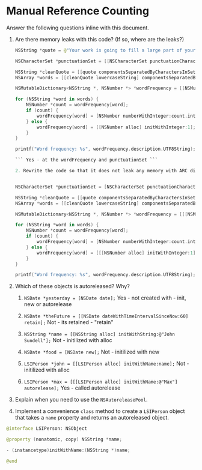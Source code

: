 # Manual Reference Counting

Answer the following questions inline with this document.

1. Are there memory leaks with this code? (If so, where are the leaks?)

	```swift
	NSString *quote = @"Your work is going to fill a large part of your life, and the only way to be truly satisfied is to do what you believe is great work. And the only way to do great work is to love what you do. If you haven't found it yet, keep looking. Don't settle. As with all matters of the heart, you'll know when you find it. - Steve Jobs";

	NSCharacterSet *punctuationSet = [[NSCharacterSet punctuationCharacterSet] retain];

	NSString *cleanQuote = [[quote componentsSeparatedByCharactersInSet:punctuationSet] componentsJoinedByString:@""];
	NSArray *words = [[cleanQuote lowercaseString] componentsSeparatedByString:@" "];

	NSMutableDictionary<NSString *, NSNumber *> *wordFrequency = [[NSMutableDictionary alloc] init];

	for (NSString *word in words) {
		NSNumber *count = wordFrequency[word];
		if (count) {
			wordFrequency[word] = [NSNumber numberWithInteger:count.integerValue + 1];
		} else {
			wordFrequency[word] = [[NSNumber alloc] initWithInteger:1];
		}
	}

	printf("Word frequency: %s", wordFrequency.description.UTF8String);
    
	``` Yes - at the wordFrequency and punctuationSet ```

	2. Rewrite the code so that it does not leak any memory with ARC disabled


    NSCharacterSet *punctuationSet = [NSCharacterSet punctuationCharacterSet];

    NSString *cleanQuote = [[quote componentsSeparatedByCharactersInSet:punctuationSet] componentsJoinedByString:@""];
    NSArray *words = [[cleanQuote lowercaseString] componentsSeparatedByString:@" "];

    NSMutableDictionary<NSString *, NSNumber *> *wordFrequency = [[[NSMutableDictionary alloc] init] autorelease]; //

    for (NSString *word in words) {
        NSNumber *count = wordFrequency[word];
        if (count) {
            wordFrequency[word] = [NSNumber numberWithInteger:count.integerValue + 1];
        } else {
            wordFrequency[word] = [[[NSNumber alloc] initWithInteger:1] autorelease]; //
        }
    }

    printf("Word frequency: %s", wordFrequency.description.UTF8String);
    

2. Which of these objects is autoreleased?  Why?

	1. `NSDate *yesterday = [NSDate date];` 
            Yes - not created with - init, new or autorelease 
	
	2. `NSDate *theFuture = [[NSDate dateWithTimeIntervalSinceNow:60] retain];`
            Not - its retained - "retain"
	
	3. `NSString *name = [[NSString alloc] initWithString:@"John Sundell"];`
            Not - initilized with alloc
	
	4. `NSDate *food = [NSDate new];`
            Not - initilized with new
	
	5. `LSIPerson *john = [[LSIPerson alloc] initWithName:name];`
            Not - initilized with alloc
	
	6. `LSIPerson *max = [[[LSIPerson alloc] initWithName:@"Max"] autorelease];`
            Yes - called autorelease 

3. Explain when you need to use the `NSAutoreleasePool`.


4. Implement a convenience `class` method to create a `LSIPerson` object that takes a `name` property and returns an autoreleased object.

```swift
@interface LSIPerson: NSObject

@property (nonatomic, copy) NSString *name;

- (instancetype)initWithName:(NSString *)name;

@end
```

